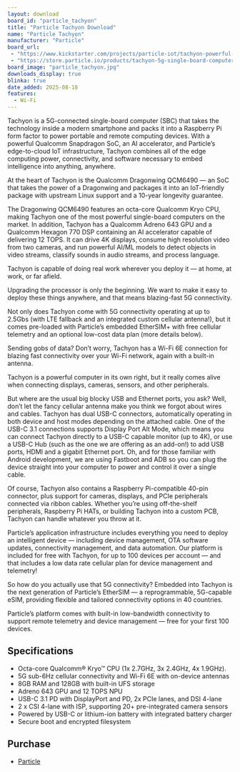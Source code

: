 ```yaml
---
layout: download
board_id: "particle_tachyon"
title: "Particle Tachyon Download"
name: "Particle Tachyon"
manufacturer: "Particle"
board_url:
 - "https://www.kickstarter.com/projects/particle-iot/tachyon-powerful-5g-single-board-computer-w-ai-accelerator"
 - "https://store.particle.io/products/tachyon-5g-single-board-computer?utm_campaign=&utm_content=store&utm_medium=post&utm_source=kickstarter"
board_image: "particle_tachyon.jpg"
downloads_display: true
blinka: true
date_added: 2025-08-18
features:
  - Wi-Fi
---
```


Tachyon is a 5G-connected single-board computer (SBC) that takes the technology inside a modern smartphone and packs it into a Raspberry Pi form factor to power portable and remote computing devices. With a powerful Qualcomm Snapdragon SoC, an AI accelerator, and Particle’s edge-to-cloud IoT infrastructure, Tachyon combines all of the edge computing power, connectivity, and software necessary to embed intelligence into anything, anywhere.

At the heart of Tachyon is the Qualcomm Dragonwing QCM6490 — an SoC that takes the power of a Dragonwing and packages it into an IoT-friendly package with upstream Linux support and a 10-year longevity guarantee.

The Dragonwing QCM6490 features an octa-core Qualcomm Kryo CPU, making Tachyon one of the most powerful single-board computers on the market. In addition, Tachyon has a Qualcomm Adreno 643 GPU and a Qualcomm Hexagon 770 DSP containing an AI accelerator capable of delivering 12 TOPS. It can drive 4K displays, consume high resolution video from two cameras, and run powerful AI/ML models to detect objects in video streams, classify sounds in audio streams, and process language.

Tachyon is capable of doing real work wherever you deploy it — at home, at work, or far afield.

Upgrading the processor is only the beginning. We want to make it easy to deploy these things anywhere, and that means blazing-fast 5G connectivity.

Not only does Tachyon come with 5G connectivity operating at up to 2.5Gbs (with LTE fallback and an integrated custom cellular antenna!), but it comes pre-loaded with Particle’s embedded EtherSIM+ with free cellular telemetry and an optional low-cost data plan (more details below).

Sending gobs of data? Don’t worry, Tachyon has a Wi-Fi 6E connection for blazing fast connectivity over your Wi-Fi network, again with a built-in antenna.

Tachyon is a powerful computer in its own right, but it really comes alive when connecting displays, cameras, sensors, and other peripherals.

But where are the usual big blocky USB and Ethernet ports, you ask? Well, don’t let the fancy cellular antenna make you think we forgot about wires and cables. Tachyon has dual USB-C connectors, automatically operating in both device and host modes depending on the attached cable. One of the USB-C 3.1 connections supports Display Port Alt Mode, which means you can connect Tachyon directly to a USB-C capable monitor (up to 4K), or use a USB-C Hub (such as the one we are offering as an add-on!) to add USB ports, HDMI and a gigabit Ethernet port. Oh, and for those familiar with Android development, we are using Fastboot and ADB so you can plug the device straight into your computer to power and control it over a single cable.

Of course, Tachyon also contains a Raspberry Pi-compatible 40-pin connector, plus support for cameras, displays, and PCIe peripherals connected via ribbon cables. Whether you’re using off-the-shelf peripherals, Raspberry Pi HATs, or building Tachyon into a custom PCB, Tachyon can handle whatever you throw at it.

Particle’s application infrastructure includes everything you need to deploy an intelligent device — including device management, OTA software updates, connectivity management, and data automation. Our platform is included for free with Tachyon, for up to 100 devices per account — and that includes a low data rate cellular plan for device management and telemetry!

So how do you actually use that 5G connectivity? Embedded into Tachyon is the next generation of Particle’s EtherSIM — a reprogrammable, 5G-capable eSIM, providing flexible and tailored connectivity options in 40 countries.

Particle’s platform comes with built-in low-bandwidth connectivity to support remote telemetry and device management — free for your first 100 devices.

## Specifications

- Octa-core Qualcomm® Kryo™ CPU (1x 2.7GHz, 3x 2.4GHz, 4x 1.9GHz).
- 5G sub-6Hz cellular connectivity and Wi-Fi 6E with on-device antennas
- 8GB RAM and 128GB with built-in UFS storage
- Adreno 643 GPU and 12 TOPS NPU
- USB-C 3.1 PD with DisplayPort and PD, 2x PCIe lanes, and DSI 4-lane
- 2 x CSI 4-lane with ISP, supporting 20+ pre-integrated camera sensors
- Powered by USB-C or lithium-ion battery with integrated battery charger
- Secure boot and encrypted filesystem

## Purchase
* [Particle](https://store.particle.io/products/tachyon-5g-single-board-computer?utm_campaign=&utm_content=store&utm_medium=post&utm_source=kickstarter)
